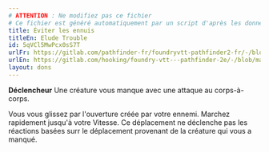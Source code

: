 ```yaml
---
# ATTENTION : Ne modifiez pas ce fichier
# Ce fichier est généré automatiquement par un script d'après les données du module Foundry VTT officiel et de sa traduction
title: Éviter les ennuis
titleEn: Elude Trouble
id: 5qVCl5MwPcx0sS7T
urlFr: https://gitlab.com/pathfinder-fr/foundryvtt-pathfinder2-fr/-/blob/master/data/feats/5qVCl5MwPcx0sS7T.htm
urlEn: https://gitlab.com/hooking/foundry-vtt---pathfinder-2e/-/blob/master/packs/data/feats.db/elude-trouble.json
layout: dons
---
```

**Déclencheur** Une créature vous manque avec une attaque au corps-à-corps.

Vous vous glissez par l'ouverture créée par votre ennemi. Marchez rapidement jusqu'à votre Vitesse. Ce déplacement ne déclenche pas les réactions basées surr le déplacement provenant de la créature qui vous a manqué.
